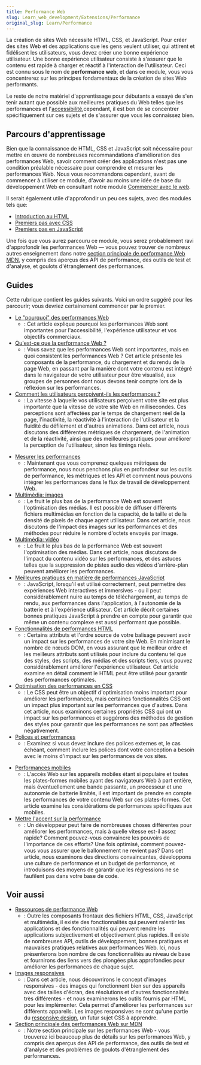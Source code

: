 ```yaml
---
title: Performance Web
slug: Learn_web_development/Extensions/Performance
original_slug: Learn/Performance
---
```


La création de sites Web nécessite HTML, CSS, et JavaScript. Pour créer des sites Web et des applications que les gens veulent utiliser, qui attirent et fidélisent les utilisateurs, vous devez créer une bonne expérience utilisateur. Une bonne expérience utilisateur consiste à s'assurer que le contenu est rapide à charger et réactif à l'interaction de l'utilisateur. Ceci est connu sous le nom de **performance web**, et dans ce module, vous vous concentrerez sur les principes fondamentaux de la création de sites Web performants.

Le reste de notre matériel d'apprentissage pour débutants a essayé de s'en tenir autant que possible aux meilleures pratiques du Web telles que les performances et l'[accessibilité](/fr/docs/Learn_web_development/Core/Accessibility),cependant, il est bon de se concentrer spécifiquement sur ces sujets et de s'assurer que vous les connaissez bien.

## Parcours d'apprentissage

Bien que la connaissance de HTML, CSS et JavaScript soit nécessaire pour mettre en œuvre de nombreuses recommandations d'amélioration des performances Web, savoir comment créer des applications n'est pas une condition préalable nécessaire pour comprendre et mesurer les performances Web. Nous vous recommandons cependant, avant de commencer à utiliser ce module, d'avoir au moins une idée de base du développement Web en consultant notre module [Commencer avec le web](/fr/docs/Learn_web_development/Getting_started/Your_first_website).

Il serait également utile d'approfondir un peu ces sujets, avec des modules tels que:

- [Introduction au HTML](/fr/docs/Learn_web_development/Core/Structuring_content)
- [Premiers pas avec CSS](/fr/docs/Learn_web_development/Core/Styling_basics/Getting_started)
- [Premiers pas en JavaScript](/fr/docs/Learn_web_development/Core/Scripting)

Une fois que vous aurez parcouru ce module, vous serez probablement ravi d'approfondir les performances Web — vous pouvez trouver de nombreux autres enseignement dans notre [section principale de performance Web MDN](/fr/docs/Web/Performance), y compris des aperçus des API de performance, des outils de test et d'analyse, et goulots d'étranglement des performances.

## Guides

Cette rubrique contient les guides suivants. Voici un ordre suggéré pour les parcourir; vous devriez certainement commencer par le premier.

- [Le "pourquoi" des performances Web](/fr/docs/Learn_web_development/Extensions/Performance/why_web_performance)
  - : Cet article explique pourquoi les performances Web sont importantes pour l'accessibilité, l'expérience utilisateur et vos objectifs commerciaux.
- [Qu'est-ce que la performance Web&nbsp;?](/fr/docs/Learn/Performance/What_is_web_performance)
  - : Vous savez que les performances Web sont importantes, mais en quoi consistent les performances Web&nbsp;? Cet article présente les composants de la performance, du chargement et du rendu de la page Web, en passant par la manière dont votre contenu est intégré dans le navigateur de votre utilisateur pour être visualisé, aux groupes de personnes dont nous devons tenir compte lors de la réflexion sur les performances.
- [Comment les utilisateurs perçoivent-ils les performances&nbsp;?](/fr/docs/Learn/Performance/Perceived_performance)
  - : La vitesse à laquelle vos utilisateurs perçoivent votre site est plus importante que la vitesse de votre site Web en millisecondes. Ces perceptions sont affectées par le temps de chargement réel de la page, l'inactivité, la réactivité à l'interaction de l'utilisateur et la fluidité du défilement et d'autres animations. Dans cet article, nous discutons des différentes métriques de chargement, de l'animation et de la réactivité, ainsi que des meilleures pratiques pour améliorer la perception de l'utilisateur, sinon les timings réels.

<!---->

- [Mesurer les performances](/fr/docs/Learn_web_development/Extensions/Performance/Measuring_performance)
  - : Maintenant que vous comprenez quelques métriques de performance, nous nous penchons plus en profondeur sur les outils de performance, les métriques et les API et comment nous pouvons intégrer les performances dans le flux de travail de développement Web.
- [Multimédia: images](/fr/docs/Learn_web_development/Extensions/Performance/Multimedia)
  - : Le fruit le plus bas de la performance Web est souvent l'optimisation des médias. Il est possible de diffuser différents fichiers multimédias en fonction de la capacité, de la taille et de la densité de pixels de chaque agent utilisateur. Dans cet article, nous discutons de l'impact des images sur les performances et des méthodes pour réduire le nombre d'octets envoyés par image.
- [Multimédia: vidéo](/fr/docs/Learn/Performance/video)
  - : Le fruit le plus bas de la performance Web est souvent l'optimisation des médias. Dans cet article, nous discutons de l'impact du contenu vidéo sur les performances, et des astuces telles que la suppression de pistes audio des vidéos d'arrière-plan peuvent améliorer les performances.
- [Meilleures pratiques en matière de performances JavaScript](/fr/docs/Learn/Performance/JavaScript)
  - : JavaScript, lorsqu'il est utilisé correctement, peut permettre des expériences Web interactives et immersives - ou il peut considérablement nuire au temps de téléchargement, au temps de rendu, aux performances dans l'application, à l'autonomie de la batterie et à l'expérience utilisateur. Cet article décrit certaines bonnes pratiques JavaScript à prendre en compte pour garantir que même un contenu complexe est aussi performant que possible.
- [Fonctionnalités de performances HTML](/fr/docs/Learn_web_development/Extensions/Performance/HTML)
  - : Certains attributs et l'ordre source de votre balisage peuvent avoir un impact sur les performances de votre site Web. En minimisant le nombre de nœuds DOM, en vous assurant que le meilleur ordre et les meilleurs attributs sont utilisés pour inclure du contenu tel que des styles, des scripts, des médias et des scripts tiers, vous pouvez considérablement améliorer l'expérience utilisateur. Cet article examine en détail comment le HTML peut être utilisé pour garantir des performances optimales.
- [Optimisation des performances en CSS](/fr/docs/Learn_web_development/Extensions/Performance/CSS)
  - : Le CSS peut être un objectif d'optimisation moins important pour améliorer les performances, mais certaines fonctionnalités CSS ont un impact plus important sur les performances que d'autres. Dans cet article, nous examinons certaines propriétés CSS qui ont un impact sur les performances et suggérons des méthodes de gestion des styles pour garantir que les performances ne sont pas affectées négativement.
- [Polices et performances](/fr/docs/Learn/Performance/Fonts)
  - : Examinez si vous devez inclure des polices externes et, le cas échéant, comment inclure les polices dont votre conception a besoin avec le moins d'impact sur les performances de vos sites.

<!---->

- [Performances mobiles](/fr/docs/Learn/Performance/Mobile)
  - : L'accès Web sur les appareils mobiles étant si populaire et toutes les plates-formes mobiles ayant des navigateurs Web à part entière, mais éventuellement une bande passante, un processeur et une autonomie de batterie limités, il est important de prendre en compte les performances de votre contenu Web sur ces plates-formes. Cet article examine les considérations de performances spécifiques aux mobiles.
- [Mettre l'accent sur la performance](/fr/docs/Learn/Performance/business_case_for_performance)
  - : Un développeur peut faire de nombreuses choses différentes pour améliorer les performances, mais à quelle vitesse est-il assez rapide? Comment pouvez-vous convaincre les pouvoirs de l'importance de ces efforts? Une fois optimisé, comment pouvez-vous vous assurer que le ballonnement ne revient pas? Dans cet article, nous examinons des directions convaincantes, développons une culture de performance et un budget de performance, et introduisons des moyens de garantir que les régressions ne se faufilent pas dans votre base de code.

## Voir aussi

- [Ressources de performance Web](/fr/docs/Learn/Performance/Web_Performance_Basics)
  - : Outre les composants frontaux des fichiers HTML, CSS, JavaScript et multimédia, il existe des fonctionnalités qui peuvent ralentir les applications et des fonctionnalités qui peuvent rendre les applications subjectivement et objectivement plus rapides. Il existe de nombreuses API, outils de développement, bonnes pratiques et mauvaises pratiques relatives aux performances Web. Ici, nous présenterons bon nombre de ces fonctionnalités au niveau de base et fournirons des liens vers des plongées plus approfondies pour améliorer les performances de chaque sujet.
- [Images responsives](/fr/docs/Web/HTML/Guides/Responsive_images)
  - : Dans cet article, nous découvrirons le concept d'images responsives - des images qui fonctionnent bien sur des appareils avec des tailles d'écran, des résolutions et d'autres fonctionnalités très différentes - et nous examinerons les outils fournis par HTML pour les implémenter. Cela permet d'améliorer les performances sur différents appareils. Les images responsives ne sont qu'une partie du [responsive design](/fr/docs/Learn_web_development/Core/CSS_layout/Responsive_Design), un futur sujet CSS à apprendre.
- [Section principale des performances Web sur MDN](/fr/docs/Web/Performance)
  - : Notre section principale sur les performances Web - vous trouverez ici beaucoup plus de détails sur les performances Web, y compris des aperçus des API de performance, des outils de test et d'analyse et des problèmes de goulots d'étranglement des performances.
